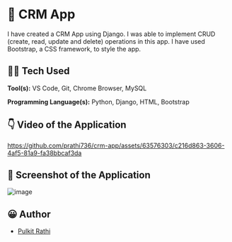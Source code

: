 # 📒 CRM App

I have created a CRM App using Django. I was able to implement CRUD (create, read, update and delete) operations in this app. I have used Bootstrap, a CSS framework, to style the app. 


## 👨‍💻 Tech Used 

**Tool(s):** VS Code, Git, Chrome Browser, MySQL

**Programming Language(s):** Python, Django, HTML, Bootstrap 


## 👇 Video of the Application


https://github.com/prathi736/crm-app/assets/63576303/c216d863-3606-4af5-81a9-fa38bbcaf3da



## 📸 Screenshot of the Application

 ![image](https://github.com/prathi736/crm-app/assets/63576303/e104b895-1e7a-4629-9f5d-9f7a8dedbd19)


## 😀 Author

- [Pulkit Rathi](https://github.com/prathi736) 

